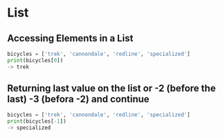 # **List**
## Accessing Elements in a List
```py
bicycles = ['trek', 'cannondale', 'redline', 'specialized']
print(bicycles[0])
-> trek
```

## Returning last value on the list or -2 (before the last) -3 (befora -2) and continue

```py
bicycles = ['trek', 'cannondale', 'redline', 'specialized']
print(bicycles[-1])
-> specialized
```
